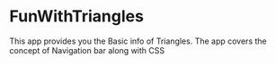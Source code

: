 # FunWithTriangles
This app provides you the Basic info of Triangles.
The app covers the concept of Navigation bar along with CSS
